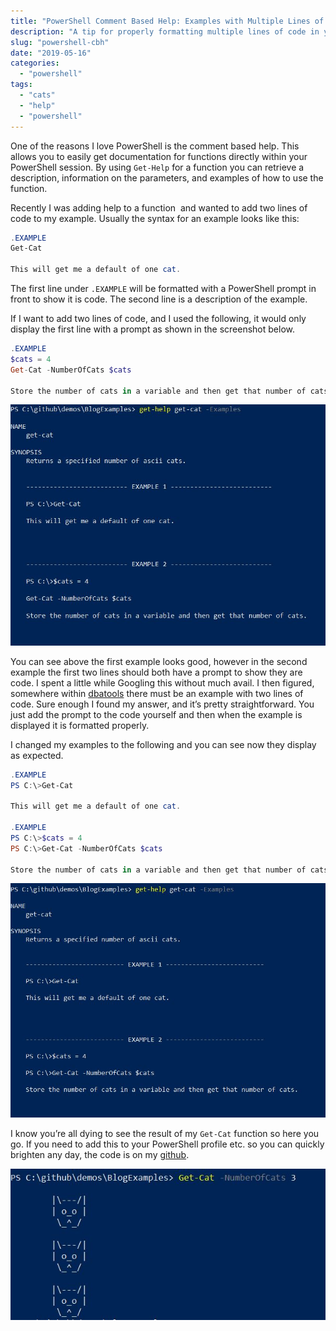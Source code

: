```yaml
---
title: "PowerShell Comment Based Help: Examples with Multiple Lines of Code"
description: "A tip for properly formatting multiple lines of code in your comment based help examples."
slug: "powershell-cbh"
date: "2019-05-16"
categories:
  - "powershell"
tags:
  - "cats"
  - "help"
  - "powershell"
---
```


One of the reasons I love PowerShell is the comment based help. This allows you to easily get documentation for functions directly within your PowerShell session. By using `Get-Help` for a function you can retrieve a description, information on the parameters, and examples of how to use the function.

Recently I was adding help to a function  and wanted to add two lines of code to my example. Usually the syntax for an example looks like this:

```PowerShell
.EXAMPLE
Get-Cat

This will get me a default of one cat.
```

The first line under `.EXAMPLE` will be formatted with a PowerShell prompt in front to show it is code. The second line is a description of the example.

If I want to add two lines of code, and I used the following, it would only display the first line with a prompt as shown in the screenshot below.

```PowerShell
.EXAMPLE
$cats = 4
Get-Cat -NumberOfCats $cats

Store the number of cats in a variable and then get that number of cats.
```

![View examples from the comment based help](example_first.jpg)

You can see above the first example looks good, however in the second example the first two lines should both have a prompt to show they are code. I spent a little while Googling this without much avail. I then figured, somewhere within [dbatools](http://dbatools.io) there must be an example with two lines of code. Sure enough I found my answer, and it’s pretty straightforward. You just add the prompt to the code yourself and then when the example is displayed it is formatted properly.

I changed my examples to the following and you can see now they display as expected.

```PowerShell
.EXAMPLE
PS C:\>Get-Cat

This will get me a default of one cat.

.EXAMPLE
PS C:\>$cats = 4
PS C:\>Get-Cat -NumberOfCats $cats

Store the number of cats in a variable and then get that number of cats.
```

![Displaying multiple lines of code in an example.](example_second.jpg)

I know you’re all dying to see the result of my `Get-Cat` function so here you go. If you need to add this to your PowerShell profile etc. so you can quickly brighten any day, the code is on my [github](https://github.com/jpomfret/demos/blob/master/BlogExamples/02_CommentBasedHelp_Examples.ps1).

![Result of my get cat function](cats.jpg)
